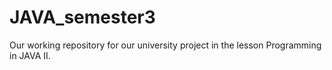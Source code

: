 # JAVA_semester3
Our working repository for our university project in the lesson Programming in JAVA II.
